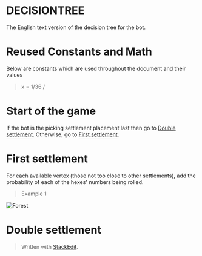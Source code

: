 # DECISIONTREE
The English text version of the decision tree for the bot.

# Reused Constants and Math
Below are constants which are used throughout the document and their values
>x = 1/36
/

# Start of the game
If the bot is the picking settlement placement last then go to [Double settlement](#double-settlement). Otherwise, go to [First settlement](#first-settlement).

# First settlement
For each available vertex (those not too close to other settlements), add the probability of each of the hexes' numbers being rolled.
> Example 1
> 
![Forest](https://drive.google.com/uc?id=1CpnCd98VNFQSrKjeulwiR4AymNAAqxdr)

# Double settlement



> Written with [StackEdit](https://stackedit.io/).
<!--stackedit_data:
eyJoaXN0b3J5IjpbLTE5MTAzNTkyMzYsLTE1NDM2OTI2MTMsMT
UzMzg2MDUwMSwtMTk5NDU3MjEzOSwxMTkzNzk5NjM2LDE0ODI0
NDU2NywtMTM3MzIyOTMzNV19
-->